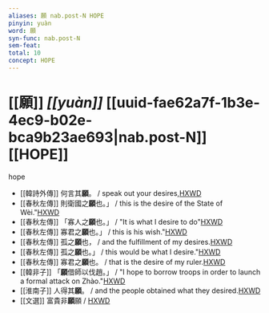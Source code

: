 ```yaml
---
aliases: 願 nab.post-N HOPE
pinyin: yuàn
word: 願
syn-func: nab.post-N
sem-feat: 
total: 10
concept: HOPE 
---
```

# [[願]] *[[yuàn]]*  [[uuid-fae62a7f-1b3e-4ec9-b02e-bca9b23ae693|nab.post-N]] [[HOPE]]
hope
 - [[韓詩外傳]] 何言其**願**。 / speak out your desires,[HXWD](https://hxwd.org/textview.html?location=KR1c0066_tls_007-25a.7)
 - [[春秋左傳]] 則衛國之**願**也。」 / this is the desire of the State of Wèi."[HXWD](https://hxwd.org/textview.html?location=KR1e0001_tls_001-82a.15)
 - [[春秋左傳]] 「寡人之**願**也。」 / "It is what I desire to do"[HXWD](https://hxwd.org/textview.html?location=KR1e0001_tls_003-224a.1)
 - [[春秋左傳]] 寡君之**願**也。」 / this is his wish."[HXWD](https://hxwd.org/textview.html?location=KR1e0001_tls_005-60a.11)
 - [[春秋左傳]] 孤之**願**也， / and the fulfillment of my desires.[HXWD](https://hxwd.org/textview.html?location=KR1e0001_tls_007-229a.39)
 - [[春秋左傳]] 孤之**願**也。」 / this would be what I desire."[HXWD](https://hxwd.org/textview.html?location=KR1e0001_tls_009-264a.12)
 - [[春秋左傳]] 寡君之**願**也。 / that is the desire of my ruler.[HXWD](https://hxwd.org/textview.html?location=KR1e0001_tls_012-65a.24)
 - [[韓非子]] 「**願**借師以伐趙。」 / "I hope to borrow troops in order to launch a formal attack on Zhào."[HXWD](https://hxwd.org/textview.html?location=KR3c0005_tls_023-55a.4)
 - [[淮南子]] 人得其**願**。
                     / and the people obtained what they desired.[HXWD](https://hxwd.org/textview.html?location=KR3j0010_tls_008-13a.14)
 - [[文選]] 富貴非**願**願 / [HXWD](https://hxwd.org/textview.html?location=KR4h0001_tls_045-24a.22)